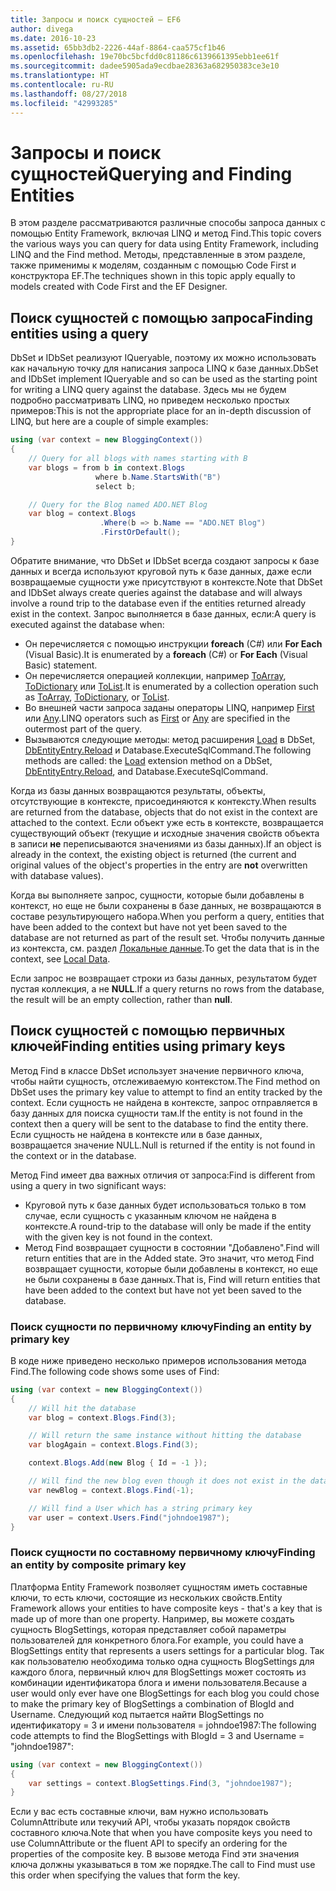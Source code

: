 ```yaml
---
title: Запросы и поиск сущностей — EF6
author: divega
ms.date: 2016-10-23
ms.assetid: 65bb3db2-2226-44af-8864-caa575cf1b46
ms.openlocfilehash: 19e70bc5bcfdd0c81186c6139661395ebb1ee61f
ms.sourcegitcommit: dadee5905ada9ecdbae28363a682950383ce3e10
ms.translationtype: HT
ms.contentlocale: ru-RU
ms.lasthandoff: 08/27/2018
ms.locfileid: "42993285"
---
```

# <a name="querying-and-finding-entities"></a><span data-ttu-id="10877-102">Запросы и поиск сущностей</span><span class="sxs-lookup"><span data-stu-id="10877-102">Querying and Finding Entities</span></span>
<span data-ttu-id="10877-103">В этом разделе рассматриваются различные способы запроса данных с помощью Entity Framework, включая LINQ и метод Find.</span><span class="sxs-lookup"><span data-stu-id="10877-103">This topic covers the various ways you can query for data using Entity Framework, including LINQ and the Find method.</span></span> <span data-ttu-id="10877-104">Методы, представленные в этом разделе, также применимы к моделям, созданным с помощью Code First и конструктора EF.</span><span class="sxs-lookup"><span data-stu-id="10877-104">The techniques shown in this topic apply equally to models created with Code First and the EF Designer.</span></span>  

## <a name="finding-entities-using-a-query"></a><span data-ttu-id="10877-105">Поиск сущностей с помощью запроса</span><span class="sxs-lookup"><span data-stu-id="10877-105">Finding entities using a query</span></span>  

<span data-ttu-id="10877-106">DbSet и IDbSet реализуют IQueryable, поэтому их можно использовать как начальную точку для написания запроса LINQ к базе данных.</span><span class="sxs-lookup"><span data-stu-id="10877-106">DbSet and IDbSet implement IQueryable and so can be used as the starting point for writing a LINQ query against the database.</span></span> <span data-ttu-id="10877-107">Здесь мы не будем подробно рассматривать LINQ, но приведем несколько простых примеров:</span><span class="sxs-lookup"><span data-stu-id="10877-107">This is not the appropriate place for an in-depth discussion of LINQ, but here are a couple of simple examples:</span></span>  

``` csharp
using (var context = new BloggingContext())
{
    // Query for all blogs with names starting with B
    var blogs = from b in context.Blogs
                   where b.Name.StartsWith("B")
                   select b;

    // Query for the Blog named ADO.NET Blog
    var blog = context.Blogs
                    .Where(b => b.Name == "ADO.NET Blog")
                    .FirstOrDefault();
}
```  

<span data-ttu-id="10877-108">Обратите внимание, что DbSet и IDbSet всегда создают запросы к базе данных и всегда используют круговой путь к базе данных, даже если возвращаемые сущности уже присутствуют в контексте.</span><span class="sxs-lookup"><span data-stu-id="10877-108">Note that DbSet and IDbSet always create queries against the database and will always involve a round trip to the database even if the entities returned already exist in the context.</span></span> <span data-ttu-id="10877-109">Запрос выполняется в базе данных, если:</span><span class="sxs-lookup"><span data-stu-id="10877-109">A query is executed against the database when:</span></span>  

- <span data-ttu-id="10877-110">Он перечисляется с помощью инструкции **foreach** (C#) или **For Each** (Visual Basic).</span><span class="sxs-lookup"><span data-stu-id="10877-110">It is enumerated by a **foreach** (C#) or **For Each** (Visual Basic) statement.</span></span>  
- <span data-ttu-id="10877-111">Он перечисляется операцией коллекции, например [ToArray](https://msdn.microsoft.com/library/bb298736), [ToDictionary](https://msdn.microsoft.com/library/system.linq.enumerable.todictionary) или [ToList](https://msdn.microsoft.com/library/bb342261).</span><span class="sxs-lookup"><span data-stu-id="10877-111">It is enumerated by a collection operation such as [ToArray](https://msdn.microsoft.com/library/bb298736), [ToDictionary](https://msdn.microsoft.com/library/system.linq.enumerable.todictionary), or [ToList](https://msdn.microsoft.com/library/bb342261).</span></span>  
- <span data-ttu-id="10877-112">Во внешней части запроса заданы операторы LINQ, например [First](https://msdn.microsoft.com/library/bb291976) или [Any](https://msdn.microsoft.com/library/bb337697).</span><span class="sxs-lookup"><span data-stu-id="10877-112">LINQ operators such as [First](https://msdn.microsoft.com/library/bb291976) or [Any](https://msdn.microsoft.com/library/bb337697) are specified in the outermost part of the query.</span></span>  
- <span data-ttu-id="10877-113">Вызываются следующие методы: метод расширения [Load](https://msdn.microsoft.com/library/system.data.entity.dbextensions.load) в DbSet, [DbEntityEntry.Reload](https://msdn.microsoft.com/library/system.data.entity.infrastructure.dbentityentry.reload.aspx) и Database.ExecuteSqlCommand.</span><span class="sxs-lookup"><span data-stu-id="10877-113">The following methods are called: the [Load](https://msdn.microsoft.com/library/system.data.entity.dbextensions.load) extension method on a DbSet, [DbEntityEntry.Reload](https://msdn.microsoft.com/library/system.data.entity.infrastructure.dbentityentry.reload.aspx), and Database.ExecuteSqlCommand.</span></span>  

<span data-ttu-id="10877-114">Когда из базы данных возвращаются результаты, объекты, отсутствующие в контексте, присоединяются к контексту.</span><span class="sxs-lookup"><span data-stu-id="10877-114">When results are returned from the database, objects that do not exist in the context are attached to the context.</span></span> <span data-ttu-id="10877-115">Если объект уже есть в контексте, возвращается существующий объект (текущие и исходные значения свойств объекта в записи **не** переписываются значениями из базы данных).</span><span class="sxs-lookup"><span data-stu-id="10877-115">If an object is already in the context, the existing object is returned (the current and original values of the object's properties in the entry are **not** overwritten with database values).</span></span>  

<span data-ttu-id="10877-116">Когда вы выполняете запрос, сущности, которые были добавлены в контекст, но еще не были сохранены в базе данных, не возвращаются в составе результирующего набора.</span><span class="sxs-lookup"><span data-stu-id="10877-116">When you perform a query, entities that have been added to the context but have not yet been saved to the database are not returned as part of the result set.</span></span> <span data-ttu-id="10877-117">Чтобы получить данные из контекста, см. раздел [Локальные данные](~/ef6/querying/local-data.md).</span><span class="sxs-lookup"><span data-stu-id="10877-117">To get the data that is in the context, see [Local Data](~/ef6/querying/local-data.md).</span></span>  

<span data-ttu-id="10877-118">Если запрос не возвращает строки из базы данных, результатом будет пустая коллекция, а не **NULL**.</span><span class="sxs-lookup"><span data-stu-id="10877-118">If a query returns no rows from the database, the result will be an empty collection, rather than **null**.</span></span>  

## <a name="finding-entities-using-primary-keys"></a><span data-ttu-id="10877-119">Поиск сущностей с помощью первичных ключей</span><span class="sxs-lookup"><span data-stu-id="10877-119">Finding entities using primary keys</span></span>  

<span data-ttu-id="10877-120">Метод Find в классе DbSet использует значение первичного ключа, чтобы найти сущность, отслеживаемую контекстом.</span><span class="sxs-lookup"><span data-stu-id="10877-120">The Find method on DbSet uses the primary key value to attempt to find an entity tracked by the context.</span></span> <span data-ttu-id="10877-121">Если сущность не найдена в контексте, запрос отправляется в базу данных для поиска сущности там.</span><span class="sxs-lookup"><span data-stu-id="10877-121">If the entity is not found in the context then a query will be sent to the database to find the entity there.</span></span> <span data-ttu-id="10877-122">Если сущность не найдена в контексте или в базе данных, возвращается значение NULL.</span><span class="sxs-lookup"><span data-stu-id="10877-122">Null is returned if the entity is not found in the context or in the database.</span></span>  

<span data-ttu-id="10877-123">Метод Find имеет два важных отличия от запроса:</span><span class="sxs-lookup"><span data-stu-id="10877-123">Find is different from using a query in two significant ways:</span></span>  

- <span data-ttu-id="10877-124">Круговой путь к базе данных будет использоваться только в том случае, если сущность с указанным ключом не найдена в контексте.</span><span class="sxs-lookup"><span data-stu-id="10877-124">A round-trip to the database will only be made if the entity with the given key is not found in the context.</span></span>  
- <span data-ttu-id="10877-125">Метод Find возвращает сущности в состоянии "Добавлено".</span><span class="sxs-lookup"><span data-stu-id="10877-125">Find will return entities that are in the Added state.</span></span> <span data-ttu-id="10877-126">Это значит, что метод Find возвращает сущности, которые были добавлены в контекст, но еще не были сохранены в базе данных.</span><span class="sxs-lookup"><span data-stu-id="10877-126">That is, Find will return entities that have been added to the context but have not yet been saved to the database.</span></span>  
### <a name="finding-an-entity-by-primary-key"></a><span data-ttu-id="10877-127">Поиск сущности по первичному ключу</span><span class="sxs-lookup"><span data-stu-id="10877-127">Finding an entity by primary key</span></span>  

<span data-ttu-id="10877-128">В коде ниже приведено несколько примеров использования метода Find.</span><span class="sxs-lookup"><span data-stu-id="10877-128">The following code shows some uses of Find:</span></span>  

``` csharp
using (var context = new BloggingContext())
{
    // Will hit the database
    var blog = context.Blogs.Find(3);

    // Will return the same instance without hitting the database
    var blogAgain = context.Blogs.Find(3);

    context.Blogs.Add(new Blog { Id = -1 });

    // Will find the new blog even though it does not exist in the database
    var newBlog = context.Blogs.Find(-1);

    // Will find a User which has a string primary key
    var user = context.Users.Find("johndoe1987");
}
```  

### <a name="finding-an-entity-by-composite-primary-key"></a><span data-ttu-id="10877-129">Поиск сущности по составному первичному ключу</span><span class="sxs-lookup"><span data-stu-id="10877-129">Finding an entity by composite primary key</span></span>  

<span data-ttu-id="10877-130">Платформа Entity Framework позволяет сущностям иметь составные ключи, то есть ключи, состоящие из нескольких свойств.</span><span class="sxs-lookup"><span data-stu-id="10877-130">Entity Framework allows your entities to have composite keys - that's a key that is made up of more than one property.</span></span> <span data-ttu-id="10877-131">Например, вы можете создать сущность BlogSettings, которая представляет собой параметры пользователей для конкретного блога.</span><span class="sxs-lookup"><span data-stu-id="10877-131">For example, you could have a BlogSettings entity that represents a users settings for a particular blog.</span></span> <span data-ttu-id="10877-132">Так как пользователю необходима только одна сущность BlogSettings для каждого блога, первичный ключ для BlogSettings может состоять из комбинации идентификатора блога и имени пользователя.</span><span class="sxs-lookup"><span data-stu-id="10877-132">Because a user would only ever have one BlogSettings for each blog you could chose to make the primary key of BlogSettings a combination of BlogId and Username.</span></span> <span data-ttu-id="10877-133">Следующий код пытается найти BlogSettings по идентификатору = 3 и имени пользователя = johndoe1987:</span><span class="sxs-lookup"><span data-stu-id="10877-133">The following code attempts to find the BlogSettings with BlogId = 3 and Username = "johndoe1987":</span></span>  

``` csharp  
using (var context = new BloggingContext())
{
    var settings = context.BlogSettings.Find(3, "johndoe1987");
}
```  

<span data-ttu-id="10877-134">Если у вас есть составные ключи, вам нужно использовать ColumnAttribute или текучий API, чтобы указать порядок свойств составного ключа.</span><span class="sxs-lookup"><span data-stu-id="10877-134">Note that when you have composite keys you need to use ColumnAttribute or the fluent API to specify an ordering for the properties of the composite key.</span></span> <span data-ttu-id="10877-135">В вызове метода Find эти значения ключа должны указываться в том же порядке.</span><span class="sxs-lookup"><span data-stu-id="10877-135">The call to Find must use this order when specifying the values that form the key.</span></span>  
